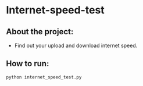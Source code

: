 # Internet-speed-test
## About the project:
- Find out your upload and download internet speed.

## How to run:
`python internet_speed_test.py`

